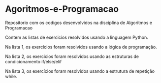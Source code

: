 # Agoritmos-e-Programacao
Repositorio com os codigos desenvolvidos na disciplina de Algoritmos e Programacao

Contem as listas de exercicios resolvidos usando a linguagem Python.

Na lista 1, os exercícios foram resolvidos usando a lógica de programação.

Na lista 2, os exercicios foram resolvidos usando as estruturas de condicionamento if/else/elif

Na lista 3, os exercícios foram resolvidos usando a estrutura de repetição while.
